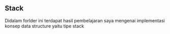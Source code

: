 ## Stack

Didalam forlder ini terdapat hasil pembelajaran saya mengenai implementasi konsep data structure yaitu tipe stack
